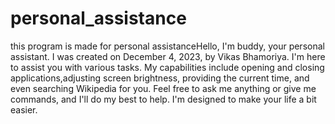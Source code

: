# personal_assistance
this program is made for personal assistanceHello, I'm buddy, your personal assistant. I was created on December 4, 2023, by Vikas Bhamoriya. I'm here to assist you with various tasks. My capabilities include opening and closing applications,adjusting screen brightness, providing the current time, and even searching Wikipedia for you. Feel free to ask me anything or give me commands, and I'll do my best to help. I'm designed to make your life a bit easier.